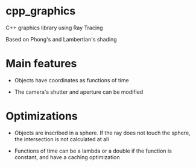 # cpp_graphics
C++ graphics library using Ray Tracing

Based on Phong's and Lambertian's shading

# Main features

- Objects have coordinates as functions of time

- The camera's shutter and aperture can be modified

# Optimizations

- Objects are inscribed in a sphere. If the ray does not touch the sphere, the intersection is not calculated at all

- Functions of time can be a lambda or a double  if the function is constant, and have a caching optimization
